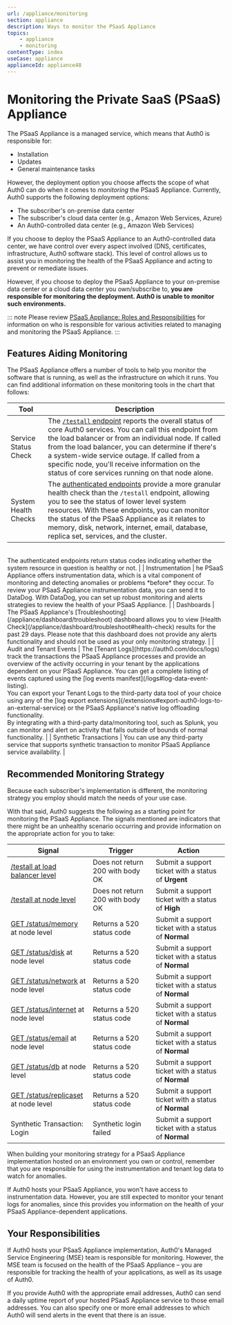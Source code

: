 ```yaml
---
url: /appliance/monitoring
section: appliance
description: Ways to monitor the PSaaS Appliance
topics:
    - appliance
    - monitoring
contentType: index
useCase: appliance
applianceId: appliance48
---
```


# Monitoring the Private SaaS (PSaaS) Appliance

The PSaaS Appliance is a managed service, which means that Auth0 is responsible for:

* Installation
* Updates
* General maintenance tasks

However, the deployment option you choose affects the scope of what Auth0 can do when it comes to *monitoring* the PSaaS Appliance. Currently, Auth0 supports the following deployment options:

* The subscriber's on-premise data center
* The subscriber's cloud data center (e.g., Amazon Web Services, Azure)
* An Auth0-controlled data center (e.g., Amazon Web Services)

If you choose to deploy the PSaaS Appliance to an Auth0-controlled data center, we have control over every aspect involved (DNS, certificates, infrastructure, Auth0 software stack). This level of control allows us to assist you in monitoring the health of the PSaaS Appliance and acting to prevent or remediate issues.

However, if you choose to deploy the PSaaS Appliance to your on-premise data center or a cloud data center you own/subscribe to, **you are responsible for monitoring the deployment. Auth0 is unable to monitor such environments.**

::: note
Please review [PSaaS Appliance: Roles and Responsibilities](https://auth0.com/docs/appliance/raci) for information on who is responsible for various activities related to managing and monitoring the PSaaS Appliance.
:::

## Features Aiding Monitoring

The PSaaS Appliance offers a number of tools to help you monitor the software that is running, as well as the infrastructure on which it runs. You can find additional information on these monitoring tools in the chart that follows:

| Tool | Description |
| - | - |
| Service Status Check | The [`/testall` endpoint](/appliance/monitoring/testall) reports the overall status of core Auth0 services. You can call this endpoint from the load balancer or from an individual node. If called from the load balancer, you can determine if there's a system-wide service outage. If called from a specific node, you'll receive information on the status of core services running on that node alone. |
| System Health Checks | The [authenticated endpoints](/appliance/monitoring/authenticated-endpoints) provide a more granular health check than the `/testall` endpoint, allowing you to see the status of lower level system resources. With these endpoints, you can monitor the status of the PSaaS Appliance as it relates to memory, disk, network, internet, email, database, replica set, services, and the cluster.
<br />
The authenticated endpoints return status codes indicating whether the system resource in question is healthy or not. |
| Instrumentation | he PSaaS Appliance offers instrumentation data, which is a vital component of monitoring and detecting anomalies or problems *before* they occur. To review your PSaaS Appliance instrumentation data, you can send it to DataDog. With DataDog,  you can set up robust monitoring and alerts strategies to review the health of your PSaaS Appliance. |
| Dashboards | The PSaaS Appliance's [Troubleshooting](/appliance/dashboard/troubleshoot) dashboard allows you to view [Health Check](/appliance/dashboard/troubleshoot#health-check) results for the past 29 days. Please note that this dashboard does not provide any alerts functionality and should not be used as your only monitoring strategy. |
| Audit and Tenant Events | The [Tenant Logs](https://auth0.com/docs/logs) track the transactions the PSaaS Appliance processes and provide an overview of the activity occurring in your tenant by the applications dependent on your PSaaS Appliance. You can get a complete listing of events captured using the [log events manifest](/logs#log-data-event-listing).
<br />
You can export your Tenant Logs to the third-party data tool of your choice using any of the [log export extensions](/extensions#export-auth0-logs-to-an-external-service) or the PSaaS Appliance's native log offloading functionality.
<br />
By integrating with a third-party data/monitoring tool, such as Splunk, you can monitor and alert on activity that falls outside of bounds of normal functionality. |
| Synthetic Transactions | You can use any third-party service that supports synthetic transaction to monitor PSaaS Appliance service availability. |

## Recommended Monitoring Strategy

Because each subscriber's implementation is different, the monitoring strategy you employ should match the needs of your use case.

With that said, Auth0 suggests the following as a starting point for monitoring the PSaaS Appliance. The signals mentioned are indicators that there might be an unhealthy scenario occurring and provide information on the appropriate action for you to take:

| Signal | Trigger | Action |
| - | - | - |
| [/testall at load balancer level](/appliance/monitoring/testall) | Does not return 200 with body OK | Submit a support ticket with a status of **Urgent** |
| [/testall at node level](/appliance/monitoring/testall#monitoring-individual-nodes) | Does not return 200 with body OK | Submit a support ticket with a status of **High** |
| [GET /status/memory](/appliance/monitoring/authenticated-endpoints#get-status-memory) at node level | Returns a 520 status code | Submit a support ticket with a status of **Normal** |
| [GET /status/disk](/appliance/monitoring/authenticated-endpoints#get-status-disk) at node level  | Returns a 520 status code | Submit a support ticket with a status of **Normal** |
| [GET /status/network](/appliance/monitoring/authenticated-endpoints#get-status-network) at node level	| Returns a 520 status code | Submit a support ticket with a status of **Normal** |
| [GET /status/internet](/appliance/monitoring/authenticated-endpoints#get-status-internet) at node level | Returns a 520 status code | Submit a support ticket with a status of **Normal** |
| [GET /status/email](/appliance/monitoring/authenticated-endpoints#get-status-email) at node level | Returns a 520 status code | Submit a support ticket with a status of **Normal** |
| [GET /status/db](/appliance/monitoring/authenticated-endpoints#get-status-db) at node level | Returns a 520 status code | Submit a support ticket with a status of **Normal** |
| [GET /status/replicaset](/appliance/monitoring/authenticated-endpoints#get-status-replicaset) at node level | Returns a 520 status code | Submit a support ticket with a status of **Normal** |
| Synthetic Transaction: Login | Synthetic login failed | Submit a support ticket with a status of **Normal** |

When building your monitoring strategy for a PSaaS Appliance implementation hosted on an environment you own or control, remember that you are responsible for using the instrumentation and tenant log data to watch for anomalies.

If Auth0 hosts your PSaaS Appliance, you won't have access to instrumentation data. However, you are still expected to monitor your tenant logs for anomalies, since this provides you information on the health of your PSaaS Appliance-dependent applications.

## Your Responsibilities

If Auth0 hosts your PSaaS Appliance implementation, Auth0's Managed Service Engineering (MSE) team is responsible for monitoring. However, the MSE team is focused on the health of the PSaaS Appliance – you are responsible for tracking the health of your applications, as well as its usage of Auth0.

If you provide Auth0 with the appropriate email addresses, Auth0 can send a daily uptime report of your hosted PSaaS Appliance service to those email addresses. You can also specify one or more email addresses to which Auth0 will send alerts in the event that there is an issue.